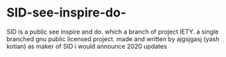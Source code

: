 # SID-see-inspire-do-
SID is a public see inspire and do. which a branch of project IETY. a single branched gnu public licensed project. made and written by ajgsjgasj (yash kotian)
as maker of SID i would announce 2020 updates
